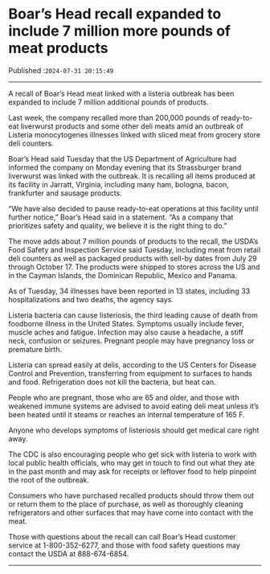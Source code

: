 # Boar’s Head recall expanded to include 7 million more pounds of meat products

Published :`2024-07-31 20:15:49`

---

A recall of Boar’s Head meat linked with a listeria outbreak has been expanded to include 7 million additional pounds of products.

Last week, the company recalled more than 200,000 pounds of ready-to-eat liverwurst products and some other deli meats amid an outbreak of Listeria monocytogenes illnesses linked with sliced meat from grocery store deli counters.

Boar’s Head said Tuesday that the US Department of Agriculture had informed the company on Monday evening that its Strassburger brand liverwurst was linked with the outbreak. It is recalling all items produced at its facility in Jarratt, Virginia, including many ham, bologna, bacon, frankfurter and sausage products.

“We have also decided to pause ready-to-eat operations at this facility until further notice,” Boar’s Head said in a statement. “As a company that prioritizes safety and quality, we believe it is the right thing to do.”

The move adds about 7 million pounds of products to the recall, the USDA’s Food Safety and Inspection Service said Tuesday, including meat from retail deli counters as well as packaged products with sell-by dates from July 29 through October 17. The products were shipped to stores across the US and in the Cayman Islands, the Dominican Republic, Mexico and Panama.

As of Tuesday, 34 illnesses have been reported in 13 states, including 33 hospitalizations and two deaths, the agency says.

Listeria bacteria can cause listeriosis, the third leading cause of death from foodborne illness in the United States. Symptoms usually include fever, muscle aches and fatigue. Infection may also cause a headache, a stiff neck, confusion or seizures. Pregnant people may have pregnancy loss or premature birth.

Listeria can spread easily at delis, according to the US Centers for Disease Control and Prevention, transferring from equipment to surfaces to hands and food. Refrigeration does not kill the bacteria, but heat can.

People who are pregnant, those who are 65 and older, and those with weakened immune systems are advised to avoid eating deli meat unless it’s been heated until it steams or reaches an internal temperature of 165 F.

Anyone who develops symptoms of listeriosis should get medical care right away.

The CDC is also encouraging people who get sick with listeria to work with local public health officials, who may get in touch to find out what they ate in the past month and may ask for receipts or leftover food to help pinpoint the root of the outbreak.

Consumers who have purchased recalled products should throw them out or return them to the place of purchase, as well as thoroughly cleaning refrigerators and other surfaces that may have come into contact with the meat.

Those with questions about the recall can call Boar’s Head customer service at 1-800-352-6277, and those with food safety questions may contact the USDA at 888-674-6854.

---

